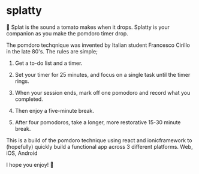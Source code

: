 # splatty

🍅
Splat is the sound a tomato makes when it drops. Splatty is your companion as you make the pomdoro timer drop. 

The pomdoro techqnique was invented by Italian student Francesco Cirillo in the late 80's. 
The rules are simple;
1. Get a to-do list and a timer.

2. Set your timer for 25 minutes, and focus on a single task until the timer rings.

3. When your session ends, mark off one pomodoro and record what you completed.

4. Then enjoy a five-minute break.

5. After four pomodoros, take a longer, more restorative 15-30 minute break.

This is a build of the pomdoro technique using react and ionicframework to (hopefully) quickly build a functional app across 3 different platforms.
Web, iOS, Android

I hope you enjoy! 🍅
